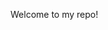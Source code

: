 Welcome to my repo!

<!---
mrzyska/mrzyska is a ✨ special ✨ repository because its `README.md` (this file) appears on your GitHub profile.
You can click the Preview link to take a look at your changes.
--->
